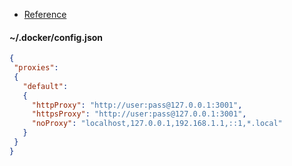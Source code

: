 ---
---

- [Reference](https://docs.docker.com/network/proxy/)

#### ~/.docker/config.json
```json
{
 "proxies":
 {
   "default":
   {
     "httpProxy": "http://user:pass@127.0.0.1:3001",
     "httpsProxy": "http://user:pass@127.0.0.1:3001",
     "noProxy": "localhost,127.0.0.1,192.168.1.1,::1,*.local"
   }
 }
}
```
